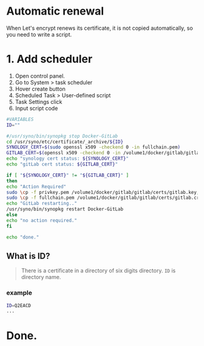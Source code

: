 # Automatic renewal
When Let's encrypt renews its certificate, it is not copied automatically, so you need to write a script.
# 1. Add scheduler
1. Open control panel.
2. Go to System > task scheduler
3. Hover create button
4. Scheduled Task > User-defined script
5. Task Settings click
6. Input script code
``` bash
#VARIABLES
ID=""

#/usr/syno/bin/synopkg stop Docker-GitLab
cd /usr/syno/etc/certificate/_archive/${ID}
SYNOLOGY_CERT=$(sudo openssl x509 -checkend 0 -in fullchain.pem)
GITLAB_CERT=$(openssl x509 -checkend 0 -in /volume1/docker/gitlab/gitlab/certs/gitlab.crt)
echo "synology cert status: ${SYNOLOGY_CERT}"
echo "gitLab cert status: ${GITLAB_CERT}"

if [ "${SYNOLOGY_CERT}" != "${GITLAB_CERT}" ]
then
echo "Action Required"
sudo \cp -f privkey.pem /volume1/docker/gitlab/gitlab/certs/gitlab.key;
sudo \cp -f fullchain.pem /volume1/docker/gitlab/gitlab/certs/gitlab.crt;
echo "GitLab restarting.."
/usr/syno/bin/synopkg restart Docker-GitLab
else
echo "no action required."
fi

echo "done."
```
## What is ID?
> There is a certificate in a directory of six digits directory.
`ID` is directory name.
### example
``` bash
ID=Q2EACD
...
```
# Done.